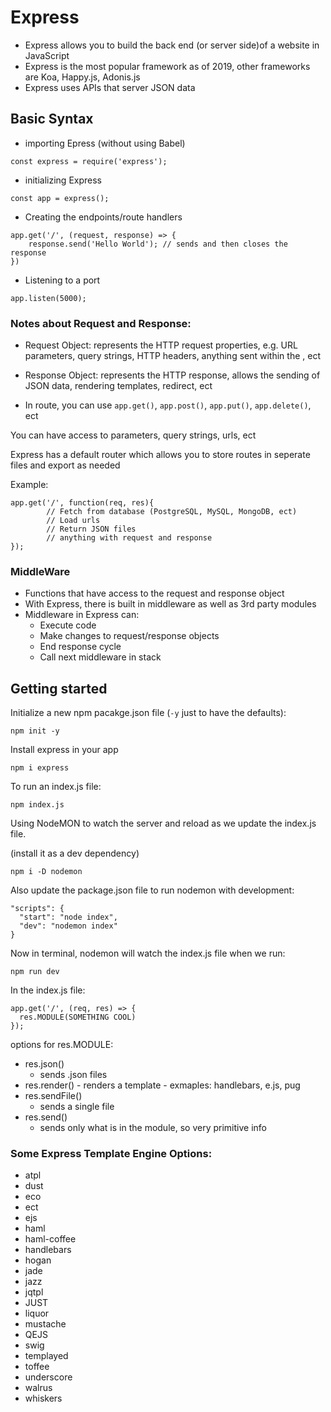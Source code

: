 # Express


- Express allows you to build the back end (or server side)of a website in JavaScript
- Express is the most popular framework as of 2019, other frameworks are Koa, Happy.js, Adonis.js
- Express uses APIs that server JSON data


## Basic Syntax


 - importing Epress (without using Babel)

```
const express = require('express');
```

- initializing Express

```
const app = express();

```

- Creating the endpoints/route handlers

```
app.get('/', (request, response) => {
	response.send('Hello World'); // sends and then closes the response
})

```

- Listening to a port

```
app.listen(5000);

```


### Notes about Request and Response:
- Request Object: represents the HTTP request properties, e.g. URL parameters, query strings, HTTP headers, anything sent within the <body>, ect
- Response Object: represents the HTTP response, allows the sending of JSON data, rendering templates, redirect, ect


- In route, you can use `app.get()`, `app.post()`, `app.put()`, `app.delete()`, ect

You can have access to parameters, query strings, urls, ect

Express has a default router which allows you to store routes in seperate files and export as needed

Example:

```
app.get('/', function(req, res){
		// Fetch from database (PostgreSQL, MySQL, MongoDB, ect)
		// Load urls
		// Return JSON files
		// anything with request and response
});
```

### MiddleWare
- Functions that have access to the request and response object
- With Express, there is built in middleware as well as 3rd party modules
- Middleware in Express can:
	- Execute code
	- Make changes to request/response objects
	- End response cycle
	- Call next middleware in stack



## Getting started

Initialize a new npm pacakge.json file (`-y` just to have the defaults):

```
npm init -y
```


Install express in your app
```
npm i express

```

To run an index.js file:
```
npm index.js

```

Using NodeMON to watch the server and reload as we update the index.js file.

(install it as a dev dependency)
```
npm i -D nodemon
```

Also update the package.json file to run nodemon with development:
```
"scripts": {
  "start": "node index",
  "dev": "nodemon index"
}
```

Now in terminal, nodemon will watch the index.js file when we run:
```
npm run dev
```



In the index.js file:

```
app.get('/', (req, res) => {
  res.MODULE(SOMETHING COOL)
});

```

options for res.MODULE:
- res.json()
	- sends .json files
-	 res.render()
	- renders a template
	- exmaples: handlebars, e.js, pug
- res.sendFile()
	- sends a single file
- res.send()
	- sends only what is in the module, so very primitive info





### Some Express Template Engine Options:
- atpl
- dust
- eco
- ect
- ejs
- haml
- haml-coffee
- handlebars
- hogan
- jade
- jazz
- jqtpl
- JUST
- liquor
- mustache
- QEJS
- swig
- templayed
- toffee
- underscore
- walrus
- whiskers
